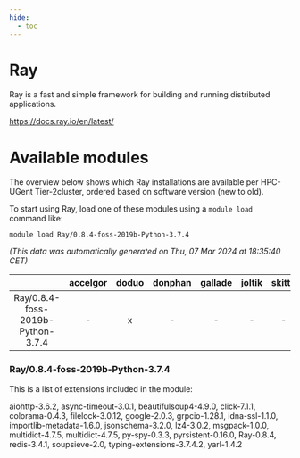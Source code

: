 ```yaml
---
hide:
  - toc
---
```


Ray
===


Ray is a fast and simple framework for building and running distributed applications.

https://docs.ray.io/en/latest/
# Available modules


The overview below shows which Ray installations are available per HPC-UGent Tier-2cluster, ordered based on software version (new to old).

To start using Ray, load one of these modules using a `module load` command like:

```shell
module load Ray/0.8.4-foss-2019b-Python-3.7.4
```

*(This data was automatically generated on Thu, 07 Mar 2024 at 18:35:40 CET)*  

| |accelgor|doduo|donphan|gallade|joltik|skitty|
| :---: | :---: | :---: | :---: | :---: | :---: | :---: |
|Ray/0.8.4-foss-2019b-Python-3.7.4|-|x|-|-|-|-|


### Ray/0.8.4-foss-2019b-Python-3.7.4

This is a list of extensions included in the module:

aiohttp-3.6.2, async-timeout-3.0.1, beautifulsoup4-4.9.0, click-7.1.1, colorama-0.4.3, filelock-3.0.12, google-2.0.3, grpcio-1.28.1, idna-ssl-1.1.0, importlib-metadata-1.6.0, jsonschema-3.2.0, lz4-3.0.2, msgpack-1.0.0, multidict-4.7.5, multidict-4.7.5, py-spy-0.3.3, pyrsistent-0.16.0, Ray-0.8.4, redis-3.4.1, soupsieve-2.0, typing-extensions-3.7.4.2, yarl-1.4.2